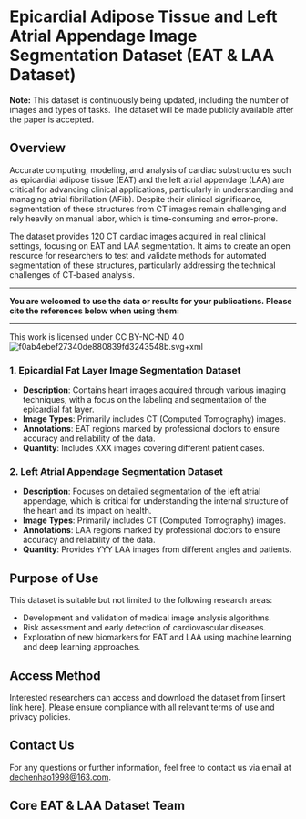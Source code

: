 # Epicardial Adipose Tissue and Left Atrial Appendage Image Segmentation Dataset (EAT & LAA Dataset)

**Note:**
This dataset is continuously being updated, including the number of images and types of tasks. The dataset will be made publicly available after the paper is accepted.


## Overview
Accurate computing, modeling, and analysis of cardiac substructures such as epicardial adipose tissue (EAT) and the left atrial appendage (LAA) are critical for advancing clinical applications, particularly in understanding and managing atrial fibrillation (AFib). Despite their clinical significance, segmentation of these structures from CT images remain challenging and rely heavily on manual labor, which is time-consuming and error-prone.

The dataset provides 120 CT cardiac images acquired in real clinical settings, focusing on EAT and LAA segmentation. It aims to create an open resource for researchers to test and validate methods for automated segmentation of these structures, particularly addressing the technical challenges of CT-based analysis. 


* * *
**You are welcomed to use the data or results for your publications. Please cite the references below when using them:**


* * *

This work&nbsp;is licensed under&nbsp;CC BY-NC-ND 4.0&nbsp;![f0ab4ebef27340de880839fd3243548b.svg+xml](en-resource://database/808:0)


### 1. Epicardial Fat Layer Image Segmentation Dataset
- **Description**: Contains heart images acquired through various imaging techniques, with a focus on the labeling and segmentation of the epicardial fat layer.
- **Image Types**: Primarily includes CT (Computed Tomography) images.
- **Annotations**: EAT regions marked by professional doctors to ensure accuracy and reliability of the data.
- **Quantity**: Includes XXX images covering different patient cases.

### 2. Left Atrial Appendage Segmentation Dataset
- **Description**: Focuses on detailed segmentation of the left atrial appendage, which is critical for understanding the internal structure of the heart and its impact on health.
- **Image Types**: Primarily includes CT (Computed Tomography) images.
- **Annotations**: LAA regions marked by professional doctors to ensure accuracy and reliability of the data.
- **Quantity**: Provides YYY LAA images from different angles and patients.


## Purpose of Use

This dataset is suitable but not limited to the following research areas:
- Development and validation of medical image analysis algorithms.
- Risk assessment and early detection of cardiovascular diseases.
- Exploration of new biomarkers for EAT and LAA using machine learning and deep learning approaches.
## Access Method
Interested researchers can access and download the dataset from [insert link here]. Please ensure compliance with all relevant terms of use and privacy policies.
## Contact Us
For any questions or further information, feel free to contact us via email at dechenhao1998@163.com.


## Core EAT & LAA Dataset Team


